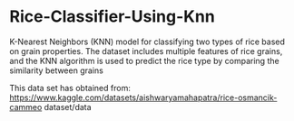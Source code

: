 # Rice-Classifier-Using-Knn
K-Nearest Neighbors (KNN) model for classifying two types of rice based on grain properties. The dataset includes multiple features of rice grains, and the KNN algorithm is used to predict the rice type by comparing the similarity between grains


This data set has obtained from: 
https://www.kaggle.com/datasets/aishwaryamahapatra/rice-osmancik-cammeo
dataset/data

